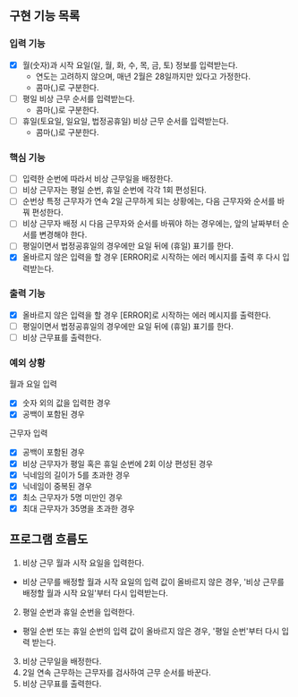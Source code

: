 ## 구현 기능 목록

### 입력 기능

- [x] 월(숫자)과 시작 요일(일, 월, 화, 수, 목, 금, 토) 정보를 입력받는다.
    - 연도는 고려하지 않으며, 매년 2월은 28일까지만 있다고 가정한다.
    - 콤마(,)로 구분한다.
- [ ] 평일 비상 근무 순서를 입력받는다.
    - 콤마(,)로 구분한다.
- [ ] 휴일(토요일, 일요일, 법정공휴일) 비상 근무 순서를 입력받는다.
    - 콤마(,)로 구분한다.

### 핵심 기능

- [ ] 입력한 순번에 따라서 비상 근무일을 배정한다.
- [ ] 비상 근무자는 평일 순번, 휴일 순번에 각각 1회 편성된다.
- [ ] 순번상 특정 근무자가 연속 2일 근무하게 되는 상황에는, 다음 근무자와 순서를 바꿔 편성한다.
- [ ] 비상 근무자 배정 시 다음 근무자와 순서를 바꿔야 하는 경우에는, 앞의 날짜부터 순서를 변경해야 한다.
- [ ] 평일이면서 법정공휴일의 경우에만 요일 뒤에 (휴일) 표기를 한다.
- [x] 올바르지 않은 입력을 할 경우 [ERROR]로 시작하는 에러 메시지를 출력 후 다시 입력받는다.

### 출력 기능

- [x] 올바르지 않은 입력을 할 경우 [ERROR]로 시작하는 에러 메시지를 출력한다.
- [ ] 평일이면서 법정공휴일의 경우에만 요일 뒤에 (휴일) 표기를 한다.
- [ ] 비상 근무표를 출력한다.

### 예외 상황

월과 요일 입력

- [x] 숫자 외의 값을 입력한 경우
- [x] 공백이 포함된 경우

근무자 입력

- [x] 공백이 포함된 경우
- [x] 비상 근무자가 평일 혹은 휴일 순번에 2회 이상 편성된 경우
- [x] 닉네임의 길이가 5를 초과한 경우
- [x] 닉네임이 중복된 경우
- [x] 최소 근무자가 5명 미만인 경우
- [x] 최대 근무자가 35명을 초과한 경우

## 프로그램 흐름도

1. 비상 근무 월과 시작 요일을 입력한다.

- 비상 근무를 배정할 월과 시작 요일의 입력 값이 올바르지 않은 경우, '비상 근무를 배정할 월과 시작 요일'부터 다시 입력받는다.

2. 평일 순번과 휴일 순번을 입력한다.

- 평일 순번 또는 휴일 순번의 입력 값이 올바르지 않은 경우, '평일 순번'부터 다시 입력 받는다.

3. 비상 근무일을 배정한다.
4. 2일 연속 근무하는 근무자를 검사하여 근무 순서를 바꾼다.
5. 비상 근무표를 출력한다.
